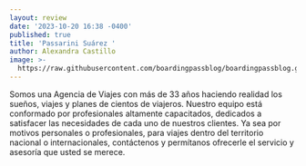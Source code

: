 ```yaml
---
layout: review
date: '2023-10-20 16:38 -0400'
published: true
title: 'Passarini Suárez '
author: Alexandra Castillo
image: >-
  https://raw.githubusercontent.com/boardingpassblog/boardingpassblog.github.io/main/assets/images/1passarini.jpg
---
```

Somos una Agencia de Viajes con más de 33 años haciendo realidad los sueños, viajes y planes de cientos de viajeros.
Nuestro equipo está conformado por profesionales altamente capacitados, dedicados a satisfacer las necesidades de cada uno de nuestros clientes.
Ya sea por motivos personales o profesionales, para viajes dentro del territorio nacional o internacionales, contáctenos y permítanos ofrecerle el servicio y asesoría que usted se merece.
